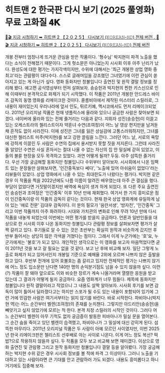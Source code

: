 # 히트맨 2 한국판 다시 보기 (2025 풀영화) 무료 고화질 𝟒𝐊

[🔗🎬 지금 시청하기 ➥ 히트맨 2 【﻿２０２５】 다시보기 (𝙺𝙾𝚁𝙴𝙰𝙽-𝙷𝙳) 전체 버전 . 🔗🎬 지금 시청하기 ➥ 히트맨 2 【﻿２０２５】 다시보기 (𝙺𝙾𝚁𝙴𝙰𝙽-𝙷𝙳) 전체 버전](https://t.co/fSTwmya3bj)

개봉 전부터 엄청나게 뜨거운 관심을 받은 작품이다. '형수님' 박지현이 파격 노출을 했다는 소식이 전해졌기 때문이다. 그게 헛소문은 아니었는지 시사회 이후 아주 난리가 났다. 완성도에 대한 평가는 가지각색이지만, 수위에 대해서는 '최근 개봉한 상업 영화 중 최고'라는 관람평이 대다수다. 스스로 글래머임을 강조했던 그녀였기에 이런 관심이 쏟아지고 있는 게 아닌가 싶다. 영화 동화지만 청불입니다 출연진 및 원작 결말 정보를 정리해 봤다. 예고편 공식영상부터 먼저 살펴보자. 송승헌과 박지현의 찐한 키스신으로 인해 이때부터 본격적으로 화제가 되기 시작했다. 이 작품은 2011년 개봉한 안드레스 바이즈 감독의 동명 영화를 리메이크한 것이다. 콜롬비아에서 제작된 미스터리 스릴러로, 그 내용이 재미있는지 우리나라에 앞서 인도, 튀르키예, 멕시코에서도 먼저 리메이크되었다. 2011년 오리지널 작품은 현재 넷플릭스에 올라와 있으니 궁금한 사람은 찾아보면 되겠다. 네이버에 올라와 있는 전체 줄거리는 다음과 같다. 지휘자 성진(송승헌)이 이끌고 있는 오케스트라의 첼리스트이자 약혼녀 수연(조여정)이 어느 날 영상 편지만을 남겨둔 채 흔적도 없이 사라진다. 이에 성진은 그녀를 잃은 상실감에 고통스러워하지만, 그녀를 대신한 첼리스트 미주(박지현)를 보고 강한 끌림을 느낀다. 그러던 어느 날, 서로의 욕망에 강하게 이끌린 두 사람은 수연의 집에서 용서받지 못할 짓을 저지른다. 그런데 사라진 줄 알았던 수연은 사실 혼자서는 절대 나올 수 없는 자신의 집 안 밀실에 갇혀 있었고, 이들의 불륜 현장을 모두 목격하고 있었다. 과연 어떻게 될까? 두둥. 아주 섬뜩한 줄거리다. 우선 가장 궁금해할 동화지만 청불입니다 수위부터 알아보자. 시사회에서 나온 임팩트 있는 문장들만 살펴보자면, '인간중독보다 쎄다', '노출에 있어 아쉬움이 없었다'라는 리뷰들이 있었다. 상업 영화에서 나올 수 있는 최대한도가 나왔다는 평가다. 박지현 같은 경우 이 작품을 찍을 2022년에도 나름 이름이 알려진 배우였는데 아주 큰 결심을 했다. 부담이 없었다면 거짓말이겠지만 배역에 욕심이 생겨 하게 되었다. 또 다른 주요 출연진인 송승헌과 조여정은 '인간중독' 이후 10년 만에 재회했다. 여기서 한 가지 흥미로운 점이 인간중독이랑 이 작품의 감독이 같다는 것이다. 현재 한국 상업 영화계에 유일하게 남아 있는 '애로 전문' 김대우 감독이다. 이 분의 필모가 '음란서생', '방자전', '인간중독' 그리고 이번 작품까지 아주 화려하다. 시대와 가치관의 변화로 인해 무려 10년 만에 다시 작품을 내놓게 되었는데 이번에는 어떤 평가를 받을지 궁금하다. 언론과 일반인들을 대상으로 한 시사회 이후 나온 동화지만 청불입니다 관람평 정보를 살펴보자면 평가가 살짝 갈리고 있다. 후기들로 알 수 있는 것은 초반부는 확실히 원작과 비슷하게 갔지만 후반부 들어서는 상당히 많은 각색을 거쳤다는 점이다. 그래서 이게 누군가에는 '호'요, 누군가에게는 '불호'가 되고 있다. 개인적인 생각으로는 이 영화를 보고자 마음먹었다면 굳이 2011년 것을 보고 갈 필요는 없을 것 같다. 보고 난 후에 비교해 보자. 일단 그렇게 노출로 화제가 되고 있어서인지 개봉일 기준으로 예매율 2위에 오르며 나쁘지 않은 출발을 하고 있다. 후반부 전개에 있어 호불호는 좀 갈리고 있지만 전체적인 평가는 나쁘지 않기에 어느 정도 입소문만 난다면 140만 명의 손익분기점도 넘을 수 있지 않을까 싶다. 이런(?) 작품이 잘 돼야 앞으로도 이와 비슷한 장르가 계속 나올거라며 열렬한 응원을 받고 있는데 그 결과가 어떻게 될지 궁금하다. 요즘 영화계가 너무 힘들다. 제목에 동화지만 청불입니다 원작 결말이라고 적었으니 그 내용도 살짝 알아보자. 시사회 후기를 보면 감독이 많이 틀어서 달라졌다고는 하지만 스포가 될 수도 있는 내용이 포함되어 있기에 그런 거에 민감한 사람은 여기서부터는 읽지 않기를 바란다. 바로 시작한다. 파비아나(박지현 역)는 어느 순간부터 벨렌(조여정)의 존재를 눈치챈다. 그렇지만 아드리안(송승헌)을 빼앗기고 싶지 않았기에 모르는 척 한다. 본격 치정 스릴러의 시작인 것이다. 그러다 어느 순간부터 벨렌이 아무 기척도 없자 궁금증이 발동한 피바아나가 밀실 문을 열어본다. 그 순간 숨을 죽이고 있던 벨렌이 습격했고, 파비아나가 그 밀실에 대신 갇히게 된다. 섬뜩한 마무리다. 2011년 오리지널 작품은 두 사람이 아예 모르던 사이였지만, 이번 2025년 한국 리메이크판은 첼리스트 선후배로 아는 사이로 나온다. 이게 어느 정도 복선? 떡밥?으로 작용하지 않을까 싶다. 두 작품을 모두 보고 비교해 보면 재미겠다. 이상으로 영화 출연진 및 관람평 그리고 원작 동화지만 청불입니다 결말 등을 알아봤다. 가장 궁금해하는 박지현 수위 같은 경우 시사회 정보를 볼 적에 파격 그 이상이다. 그러니 노출을 기대하고 있는 사람이라면 큰 기대를 안고 관람하러 가도 되겠다. 내용도 흥미롭다고 하니 거기에도 집중해 보자.
